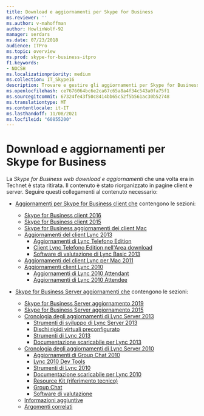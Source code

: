 ```yaml
---
title: Download e aggiornamenti per Skype for Business
ms.reviewer: ''
ms.author: v-mahoffman
author: HowlinWolf-92
manager: serdars
ms.date: 07/23/2018
audience: ITPro
ms.topic: overview
ms.prod: skype-for-business-itpro
f1.keywords:
- NOCSH
ms.localizationpriority: medium
ms.collection: IT_Skype16
description: Trovare e gestire gli aggiornamenti per Skype for Business Server o Lync 2013. Utilizzare i collegamenti per ottenere ulteriori informazioni e quindi scaricare gli aggiornamenti.
ms.openlocfilehash: ce7676064bc6e2ca67c65a8a4f34c543a0fa75f1
ms.sourcegitcommit: 67324fe43f50c8414bb65c52f5b561ac30b52748
ms.translationtype: MT
ms.contentlocale: it-IT
ms.lasthandoff: 11/08/2021
ms.locfileid: "60855200"
---
```

# <a name="skype-for-business-downloads-and-updates"></a>Download e aggiornamenti per Skype for Business

La _Skype for Business web download e aggiornamenti_ che una volta era in Technet è stata ritirata. Il contenuto è stato riorganizzato in pagine client e server. Seguire questi collegamenti al contenuto necessario:

- [Aggiornamenti per Skype for Business client che](sfb-client-updates.md) contengono le sezioni:
    - [Skype for Business client 2016](sfb-client-updates.md#skype-for-business-2016-client-updates)
    - [Skype for Business client 2015](sfb-client-updates.md#skype-for-business-2015-client-updates)
    - [Skype for Business aggiornamenti dei client Mac](sfb-client-updates.md)
    - [Aggiornamenti del client Lync 2013](sfb-client-updates.md)
        - [Aggiornamenti di Lync Telefono Edition](sfb-client-updates.md#lync-phone-edition-updates)
        - [Client Lync Telefono Edition nell'Area download](sfb-client-updates.md#lync-phone-edition-clients-on-download-center)
        - [Software di valutazione di Lync Basic 2013](sfb-client-updates.md)
    - [Aggiornamenti del client Lync per Mac 2011](sfb-client-updates.md#lync-for-mac-2011-client-updates)
    - [Aggiornamenti client Lync 2010](sfb-client-updates.md#lync-2010-client-updates)
        - [Aggiornamenti di Lync 2010 Attendant](sfb-client-updates.md#lync-2010-attendant-updates)
        - [Aggiornamenti di Lync 2010 Attendee](sfb-client-updates.md#lync-2010-attendee-updates)

- [Skype for Business Server aggiornamenti che](sfb-server-updates.md) contengono le sezioni:
    - [Skype for Business Server aggiornamento 2019](sfb-server-updates.md#skype-for-business-server-2019-update-history)
    - [Skype for Business Server aggiornamento 2015](sfb-server-updates.md#skype-for-business-server-2015-update-history)
    - [Cronologia degli aggiornamenti di Lync Server 2013](sfb-server-updates.md#lync-server-2013-update-history)
        - [Strumenti di sviluppo di Lync Server 2013](sfb-server-updates.md#lync-server-2013-dev-tools)
        - [Dischi rigidi virtuali preconfigurato](sfb-server-updates.md#pre-configured-vhds)
        - [Strumenti di Lync 2013](sfb-server-updates.md#lync-2013-tools)
        - [Documentazione scaricabile per Lync 2013](sfb-server-updates.md#lync-2013-downloadable-documentation)
    - [Cronologia degli aggiornamenti di Lync Server 2010](sfb-server-updates.md#lync-server-2010-update-history)
        - [Aggiornamenti di Group Chat 2010](sfb-server-updates.md#group-chat-2010-updates)
        - [Lync 2010 Dev Tools](sfb-server-updates.md#lync-2010-dev-tools)
        - [Strumenti di Lync 2010](sfb-server-updates.md#lync-2010-tools)
        - [Documentazione scaricabile per Lync 2010](sfb-server-updates.md#lync-2010-downloadable-documentation)
        - [Resource Kit (riferimento tecnico)](sfb-server-updates.md#resource-kit-technical-reference)
        - [Group Chat](sfb-server-updates.md#group-chat)
        - [Software di valutazione](sfb-server-updates.md#trial-software)
    - [Informazioni aggiuntive](sfb-server-updates.md#additional-information)
    - [Argomenti correlati](sfb-server-updates.md#related-topics)
